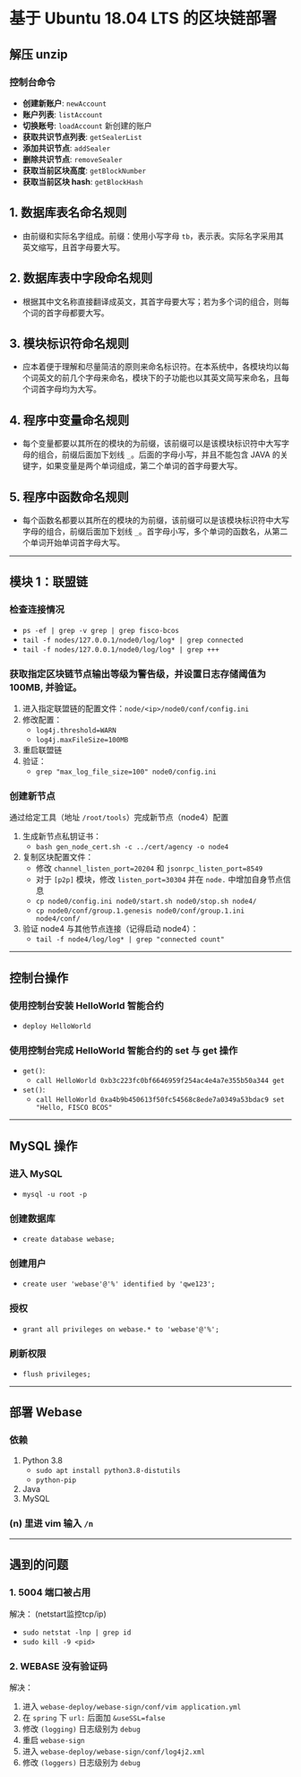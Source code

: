 # 基于 Ubuntu 18.04 LTS 的区块链部署

## 解压 unzip

### 控制台命令

- **创建新账户**: `newAccount`
- **账户列表**: `listAccount`
- **切换账号**: `loadAccount` 新创建的账户
- **获取共识节点列表**: `getSealerList`
- **添加共识节点**: `addSealer`
- **删除共识节点**: `removeSealer`
- **获取当前区块高度**: `getBlockNumber`
- **获取当前区块 hash**: `getBlockHash`

## 1. 数据库表名命名规则
- 由前缀和实际名字组成。前缀：使用小写字母 `tb`，表示表。实际名字采用其英文缩写，且首字母要大写。

## 2. 数据库表中字段命名规则
- 根据其中文名称直接翻译成英文，其首字母要大写；若为多个词的组合，则每个词的首字母都要大写。

## 3. 模块标识符命名规则
- 应本着便于理解和尽量简洁的原则来命名标识符。在本系统中，各模块均以每个词英文的前几个字母来命名，模块下的子功能也以其英文简写来命名，且每个词首字母均为大写。

## 4. 程序中变量命名规则
- 每个变量都要以其所在的模块的为前缀，该前缀可以是该模块标识符中大写字母的组合，前缀后面加下划线 `_`。后面的字母小写，并且不能包含 JAVA 的关键字，如果变量是两个单词组成，第二个单词的首字母要大写。

## 5. 程序中函数命名规则
- 每个函数名都要以其所在的模块的为前缀，该前缀可以是该模块标识符中大写字母的组合，前缀后面加下划线 `_`。首字母小写，多个单词的函数名，从第二个单词开始单词首字母大写。

---

## 模块 1：联盟链

### 检查连接情况
- `ps -ef | grep -v grep | grep fisco-bcos`
- `tail -f nodes/127.0.0.1/node0/log/log* | grep connected`
- `tail -f nodes/127.0.0.1/node0/log/log* | grep +++`

### 获取指定区块链节点输出等级为警告级，并设置日志存储阈值为 100MB, 并验证。
1. 进入指定联盟链的配置文件：`node/<ip>/node0/conf/config.ini`
2. 修改配置：
   - `log4j.threshold=WARN`
   - `log4j.maxFileSize=100MB`
3. 重启联盟链
4. 验证：
   - `grep "max_log_file_size=100" node0/config.ini`

### 创建新节点
通过给定工具（地址 `/root/tools`）完成新节点（node4）配置

1. 生成新节点私钥证书：
   - `bash gen_node_cert.sh -c ../cert/agency -o node4`
2. 复制区块配置文件：
   - 修改 `channel_listen_port=20204` 和 `jsonrpc_listen_port=8549`
   - 对于 `[p2p]` 模块，修改 `listen_port=30304` 并在 `node.` 中增加自身节点信息
   - `cp node0/config.ini node0/start.sh node0/stop.sh node4/`
   - `cp node0/conf/group.1.genesis node0/conf/group.1.ini node4/conf/`
3. 验证 node4 与其他节点连接（记得启动 node4）：
   - `tail -f node4/log/log* | grep "connected count"`

---

## 控制台操作

### 使用控制台安装 HelloWorld 智能合约
- `deploy HelloWorld`

### 使用控制台完成 HelloWorld 智能合约的 set 与 get 操作
- `get()`:
  - `call HelloWorld 0xb3c223fc0bf6646959f254ac4e4a7e355b50a344 get`
- `set()`:
  - `call HelloWorld 0xa4b9b450613f50fc54568c8ede7a0349a53bdac9 set "Hello, FISCO BCOS"`

---

## MySQL 操作

### 进入 MySQL
- `mysql -u root -p`

### 创建数据库
- `create database webase;`

### 创建用户
- `create user 'webase'@'%' identified by 'qwe123';`

### 授权
- `grant all privileges on webase.* to 'webase'@'%';`

### 刷新权限
- `flush privileges;`

---

## 部署 Webase

### 依赖
1. Python 3.8
   - `sudo apt install python3.8-distutils`
   - `python-pip`
2. Java
3. MySQL

### (n) 里进 vim 输入 `/n`

---

## 遇到的问题

### 1. 5004 端口被占用
解决： (netstart监控tcp/ip)
- `sudo netstat -lnp | grep id`
- `sudo kill -9 <pid>`

### 2. WEBASE 没有验证码
解决：
1. 进入 `webase-deploy/webase-sign/conf/vim application.yml`
2. 在 `spring` 下 `url:` 后面加 `&useSSL=false`
3. 修改 `(logging)` 日志级别为 `debug`
4. 重启 `webase-sign`
5. 进入 `webase-deploy/webase-sign/conf/log4j2.xml`
6. 修改 `(loggers)` 日志级别为 `debug`
